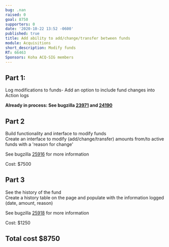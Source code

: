 ```yaml
---
bug: .nan
raised: 0
goal: 8750
supporters: 0
date: '2020-10-22 13:52 -0600'
published: true
title: Add ability to add/change/transfer between funds
module: Acquisitions
short_description: Modify funds
RT: 66463
Sponsors: Koha ACQ-SIG members
---
```

## Part 1:
Log modifications to funds- Add an option to include fund changes into Action logs 

**Already in process:  See bugzilla [23971](https://bugs.koha-community.org/bugzilla3/show_bug.cgi?id=23971) and [24190](https://bugs.koha-community.org/bugzilla3/show_bug.cgi?id=24190)**


## Part 2
Build functionality and interface to modify funds  
Create an interface to modify (add/change/transfer) amounts from/to active funds with a 'reason for change'

See bugzilla [25916](https://bugs.koha-community.org/bugzilla3/show_bug.cgi?id=25916) for more information

Cost: $7500


## Part 3
See the history of the fund  
Create a history table on the page and populate with the information logged (date, amount, reason)

See bugzilla [25918](https://bugs.koha-community.org/bugzilla3/show_bug.cgi?id=25918) for more information

Cost: $1250
 
 
 
## **Total cost $8750**

